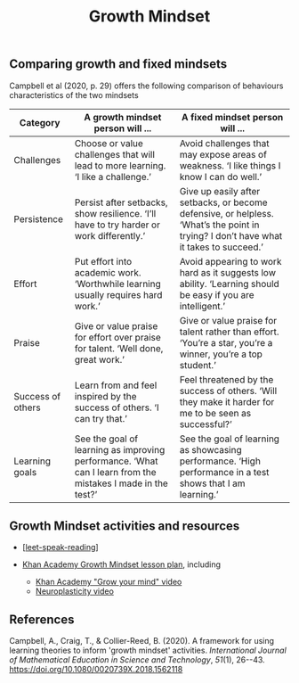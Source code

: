 ﻿---
backlinks:
- title: Bricolagogy
  url: /memex/sense/Bricolage/bricalogogy.html
- title: Curriculum
  url: /memex/sense/Teaching/RTT/rtt-curriculum-and-assessment.html
- title: Leet speak reading
  url: /memex/sense/Teaching/Mathematics/leet-speak-reading.html
- title: Teaching mathematics for a growth mindset
  url: /memex/sense/Teaching/Mathematics/teaching-mathematics-for-a-growth-mindset.html
- title: Design for a mathematical mindset
  url: /memex/sense/Teaching/Mathematics/design-for-mathematical-mindset.html
- title: CSER MiS - Getting started module
  url: /memex/sense/Teaching/Mathematics/cser-mooc/cser-getting-started.html
title: Growth Mindset
---
## Comparing growth and fixed mindsets

Campbell et al (2020, p. 29) offers the following comparison of behaviours characteristics of the two mindsets

| Category | A growth mindset person will ... | A fixed mindset person will ... | 
| --- | --- | --- |
| Challenges | Choose or value challenges that will lead to more learning. ‘I like a challenge.’ | Avoid challenges that may expose areas of weakness. ‘I like things I know I can do well.’ | 
| Persistence | Persist after setbacks, show resilience. ‘I’ll have to try harder or work differently.’ | Give up easily after setbacks, or become defensive, or helpless. ‘What’s the point in trying? I don’t have what it takes to succeed.’ | 
| Effort | Put effort into academic work. ‘Worthwhile learning usually requires hard work.’ | Avoid appearing to work hard as it suggests low ability. ‘Learning should be easy if you are intelligent.’ | 
| Praise | Give or value praise for effort over praise for talent. ‘Well done, great work.’ | Give or value praise for talent rather than effort. ‘You’re a star, you’re a winner, you’re a top student.’ | 
| Success of others | Learn from and feel inspired by the success of others. ‘I can try that.’ | Feel threatened by the success of others. ‘Will they make it harder for me to be seen as successful?’ | 
| Learning goals | See the goal of learning as improving performance. ‘What can I learn from the mistakes I made in the test?’ | See the goal of learning as showcasing performance. ‘High performance in a test shows that I am learning.’ |

## Growth Mindset activities and resources

- [[leet-speak-reading]]
- [Khan Academy Growth Mindset lesson plan](https://cdn.kastatic.org/KA-share/Toolkit-photos/FINAL+Growth+Mindset+Lesson+Plan.pdf), including

    - [Khan Academy "Grow your mind" video](https://www.youtube.com/watch?v=WtKJrB5rOKs)
    - [Neuroplasticity video](https://www.youtube.com/watch?v=ELpfYCZa87g)

## References

Campbell, A., Craig, T., & Collier-Reed, B. (2020). A framework for using learning theories to inform 'growth mindset' activities. *International Journal of Mathematical Education in Science and Technology*, *51*(1), 26--43. <https://doi.org/10.1080/0020739X.2018.1562118>

[//begin]: # "Autogenerated link references for markdown compatibility"
[leet-speak-reading]: leet-speak-reading "Leet speak reading"
[//end]: # "Autogenerated link references"
